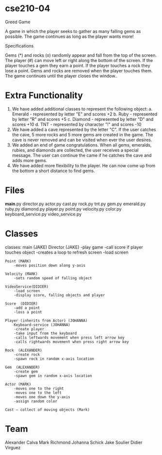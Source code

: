 # cse210-04

 Greed Game 

 A game in which the player seeks to gather as many falling gems as possible. The game continues as long as the player wants more!

 Specifications

 Gems (*) and rocks (o) randomly appear and fall from the top of the screen.
 The player (#) can move left or right along the bottom of the screen.
 If the player touches a gem they earn a point.
 If the player touches a rock they lose a point.
 Gems and rocks are removed when the player touches them.
 The game continues until the player closes the window..

# Extra Functionality

1. We have added additional classes to represent the following object:
	a. Emerald - represented by letter "E" and scores +2
	b. Ruby - represented by letter "R" and scores +5
	c. Diamond - represented by letter "D" and scores +10
	d. TNT - represented by character "!" and scores -10
2. We have added a cave represented by the letter "C". If the user catches the cave, 5 more rocks and 5 more gems are created in the game.  The cave is never removed and can be visited when ever the user desires.
3. We added an end of game congratulations.  When all gems, emeralds, rubies, and diamonds are collected, the user receives a special message. The user can continue the came if he catches the cave and adds more gems.
4. We have added more flexibility to the player.  He can now come up from the bottom a short distance to find gems.

# Files

__main__.py
director.py
actor.py
cast.py
rock.py
tnt.py
gem.py
emerald.py
ruby.py
diamond.py
player.py
point.py
velocity.py
color.py
keyboard_service.py
video_service.py

# Classes

classes: 
	main (JAKE)
	Director (JAKE)
		-play game
		-call score if player touches object
		-creates a loop to refresh screen
		-load screen

	Point (MARK)
		-moves position down along y-axis

	Velocity (MARK)
		-sets random speed of falling object

	VideoService(DIDIER)
		-load screen
		-display score, falling objects and player

	Score  (DIDIER)
		-add a point
		-loss a point

	Player (inherits from Actor) (JOHANNA)
        Keyboard-service (JOHANNA)
		-create player
		-take input from the keyboard		
		-calls leftwards movement when press left arrow key
		-calls rightwards movement when press right arrow key

	Rock  (ALEXANDER)
		-create rock
		-spawn rock in random x-axis location

	Gem  (ALEXANDER)
		-create gem
		-spawn gem in random x-axis location

	Actor (MARK)
		-moves one to the right
		-moves one to the left
		-moves one down the y-axis
		-assign random color
	
	Cast – collect of moving objects (Mark)

# Team

Alexander Calva
Mark Richmond
Johanna Schick
Jake Soulier
Didier Virguez


